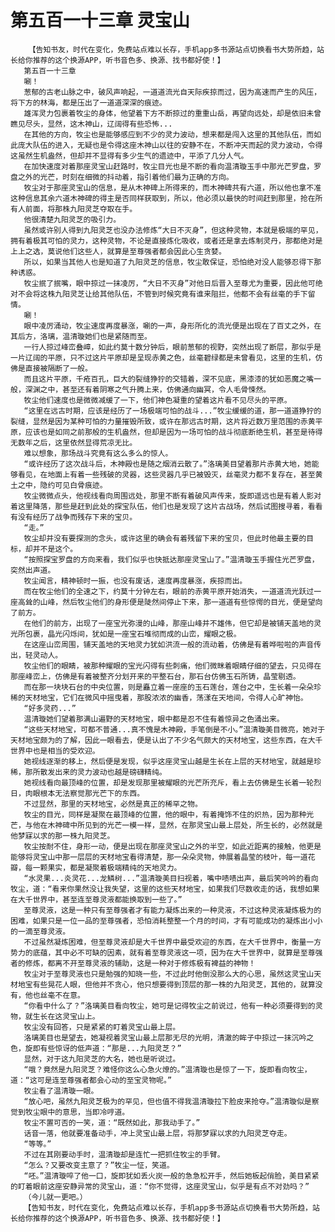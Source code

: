 # 第五百一十三章 灵宝山
        【告知书友，时代在变化，免费站点难以长存，手机app多书源站点切换看书大势所趋，站长给你推荐的这个换源APP，听书音色多、换源、找书都好使！】
       第五百一十三章
       唰！
       葱郁的古老山脉之中，破风声响起，一道道流光自天际疾掠而过，因为高速而产生的风压，将下方的林海，都是压出了一道道深深的痕迹。
       雄浑灵力包裹着牧尘的身体，他望着下方不断掠过的重重山岳，再望向远处，却是依旧未曾瞧见尽头，显然，这木神山，辽阔得有些恐怖...
       在其他的方向，牧尘也是能够感应到不少的灵力波动，想来都是闯入这里的其他队伍，而如此庞大队伍的进入，无疑也是令得这座木神山以往的安静不在，不断冲天而起的灵力波动，令得这虽然生机盎然，但却并不显得有多少生气的遗迹中，平添了几分人气。
       在加快速度对着那座灵宝山赶路时，牧尘目光也是不断的看向温清璇玉手中那光芒罗盘，罗盘之外的光芒，时刻在细微的抖动着，指引着他们最为正确的方向。
       牧尘对于那座灵宝山的信息，是从木神碑上所得来的，而木神碑共有六道，所以他也拿不准这种信息其余六道木神碑的得主是否同样获取到，所以，他必须以最快的时间赶到那里，抢在所有人前面，将那株九阳灵芝夺取在手。
       他很清楚九阳灵芝的吸引力。
       虽然或许别人得到九阳灵芝也没办法修炼“大日不灭身”，但这种灵物，本就是极端的罕见，拥有着极其可怕的灵力，这种灵物，不论是直接炼化吸收，或者还是拿去炼制灵丹，那都绝对是上上之选，莫说他们这些人，就算是至尊强者都会因此心生贪婪。
       所以，如果当其他人也是知道了九阳灵芝的信息，牧尘敢保证，恐怕绝对没人能够忍得下那种诱惑。
       牧尘抿了抿嘴，眼中掠过一抹凌厉，“大日不灭身”对他日后晋入至尊尤为重要，因此他可绝对不会将这株九阳灵芝让给其他队伍，不管到时候究竟有谁来阻拦，他都不会有丝毫的手下留情。
       唰！
       眼中凌厉涌动，牧尘速度再度暴涨，唰的一声，身形所化的流光便是出现在了百丈之外，在其后方，洛璃，温清璇她们也是紧随而至。
       一行人掠过峰峦叠嶂，如此约莫十数分钟后，眼前葱郁的视野，突然出现了断层，那似乎是一片辽阔的平原，只不过这片平原却是呈现赤黄之色，丝毫碧绿都是未曾看见，这里的生机，仿佛是直接被隔断了一般。
       而且这片平原，千疮百孔，巨大的裂缝狰狞的交错着，深不见底，黑漆漆的犹如恶魔之嘴一般，深渊之中，甚至还有着阴寒之气升腾上来，仿佛通向幽冥，令人毛骨悚然。
       牧尘他们速度也是微微减缓了一下，他们神色凝重的望着这片看不见尽头的平原。
       “这里在远古时期，应该是经历了一场极端可怕的战斗...”牧尘缓缓的道，那一道道狰狞的裂缝，显然是因为某种可怕的力量摧毁所致，或许在那远古时期，这片将近数万里范围的赤黄平原，应该也是如同之前那般的生机盎然，但却是因为一场可怕的战斗彻底断绝生机，甚至是待得无数年之后，这里依然显得荒凉无比。
       难以想象，那场战斗究竟有这么多么的惊人。
       “或许经历了这次战斗后，木神殿也是随之烟消云散了。”洛璃美目望着那片赤黄大地，她能够看见，在地面上有着一些残破的灵器，这些灵器几乎已被毁灭，丝毫灵力都不复存在，甚至黄土之中，隐约可见白骨痕迹。
       牧尘微微点头，他视线看向周围远处，那里不断有着破风声传来，旋即遥远也是有着人影对着这里降落，那些是赶到此处的探宝队伍，他们也是发现了这片古战场，然后试图搜寻着，看看有没有经历了战争而残存下来的宝贝。
       “走。”
       牧尘却并没有要探测的念头，或许这里的确会有着残留下来的宝贝，但此时他最主要的目标，却并不是这个。
       “按照探宝罗盘的方向来看，我们似乎也快抵达那座灵宝山了。”温清璇玉手握住光芒罗盘，突然出声道。
       牧尘闻言，精神顿时一振，也没有废话，速度再度暴涨，疾掠而出。
       而在牧尘他们的全速之下，约莫十分钟左右，眼前的赤黄平原开始消失，一道道流光跃过一座高耸的山峰，然后牧尘他们的身形便是陡然间停止下来，那一道道有些惊愕的目光，便是望向了前方。
       在他们的前方，出现了一座宝光弥漫的山峰，那座山峰并不雄伟，但它却是被铺天盖地的灵光所包裹，晶光闪烁间，犹如是一座宝石堆彻而成的山峦，耀眼之极。
       在这座山峦周围，铺天盖地的天地灵力犹如洪流一般的流动着，仿佛是有着哗啦啦的声音传出，轻灵动人。
       牧尘他们的眼睛，被那种耀眼的宝光闪得有些刺痛，他们微眯着眼睛仔细的望去，只见得在那座峰峦上，仿佛是有着被整齐分划开来的平整石台，那石台仿佛玉石所铸，晶莹剔透。
       而在那一块块石台的中央位置，则是矗立着一座座的玉石莲台，莲台之中，生长着一朵朵珍稀的天材地宝，它们在微风中摇曳着，那股浓浓的幽香，荡漾在天地间，令得人心旷神怡。
       “好多灵药...”
       温清璇她们望着那满山遍野的天材地宝，眼中都是忍不住有着惊异之色涌出来。
       “这些天材地宝，可都不普通...真不愧是木神殿，手笔倒是不小。”温清璇美目微亮，她对于天材地宝颇为的了解，因此一眼看去，便是认出了不少名气颇大的天材地宝，这些东西，在大千世界中也是相当的受欢迎。
       她视线逐渐的移上，然后便是发现，似乎这座灵宝山越是生长在上层的天材地宝，就越是珍稀，那所散发出来的灵力波动也越是磅礴精纯。
       她视线看向最顶峰的位置，却是发现那里被耀眼的光芒所充斥，看上去仿佛是生长着一轮烈日，肉眼根本无法察觉那光芒下的东西。
       不过显然，那里的天材地宝，必然是真正的稀罕之物。
       牧尘的目光，同样是凝聚在最顶峰的位置，他的眼中，有着掩饰不住的炽热，因为那种光芒，与他在木神碑中所见到的光芒一模一样，显然，在那灵宝山最上层处，所生长的，必然就是他梦寐以求的那一株九阳灵芝。
       牧尘按耐不住，身形一动，便是出现在那座灵宝山之外的半空，如此近距离的接触，他更是能够将灵宝山中那一层层的天材地宝看得清楚，那一朵朵灵物，伸展着晶莹的枝叶，每一道花瓣，每一颗果实，都是凝聚着极端精纯的天地灵力。
       “水灵果...炎灵花...龙鳞树...”温清璇美目扫视着，嘴中啧啧出声，最后笑吟吟的看向牧尘，道：“看来你果然没让我失望，这里的这些天材地宝，如果我们尽数收走的话，我想如果在大千世界中，甚至连至尊灵液都能换取到一些了。”
       至尊灵液，这是一种只有至尊强者才有能力凝炼出来的一种灵液，不过这种灵液凝炼极为的困难，如果只是一位一品的至尊强者，恐怕消耗整整一个月的时间，才有可能成功的凝炼出小小的一滴至尊灵液。
       不过虽然凝炼困难，但至尊灵液却是大千世界中最受欢迎的东西，在大千世界中，衡量一方势力的底蕴，其中必不可缺的因素，就有着至尊灵液这一项，因为在大千世界中，就算是至尊强者的修炼，都离不开至尊灵液的辅助，这是一种对于修炼极有裨益的神物！
       牧尘对于至尊灵液也只是勉强的知晓一些，不过此时他倒没那么大的心思，虽然这灵宝山天材地宝有些晃花人眼，但他并不贪心，他只想要得到顶层的那一株的九阳灵芝，其他的，就算没有，他也丝毫不在意。
       “你看中什么了？”洛璃美目看向牧尘，她可是记得牧尘之前说过，他有一种必须要得到的灵物，就生长在这灵宝山上。
       牧尘没有回答，只是紧紧的盯着灵宝山最上层。
       洛璃美目也是望去，她凝视着灵宝山最上层那无尽的光明，清澈的眸子中掠过一抹沉吟之色，旋即有些惊讶的低声道：“那是...九阳灵芝？”
       显然，对于这九阳灵芝的大名，她也是听说过。
       “哦？竟然是九阳灵芝？难怪你这么心急火燎的。”温清璇也是惊了一下，旋即看向牧尘，道：“这可是连至尊强者都会心动的至宝灵物呢。”
       牧尘看了温清璇一眼。
       “放心吧，虽然九阳灵芝极为的罕见，但也值不得我温清璇拉下脸皮来抢夺。”温清璇似是察觉到牧尘眼中的意思，当即冷哼道。
       牧尘不置可否的一笑，道：“既然如此，那我动手了。”
       话音一落，他就要准备动手，冲上灵宝山最上层，将那梦寐以求的九阳灵芝夺走。
       “等等。”
       不过在其刚要动手时，温清璇却是连忙一把抓住牧尘的手臂。
       “怎么？又要改变主意了？”牧尘一怔，笑道。
       “呸。”温清璇啐了他一口，旋即犹如丢火炭一般的急急松开手，然后她板起俏脸，美目紧紧的盯着眼前这座安静异常的灵宝山，道：“你不觉得，这座灵宝山，似乎是有点不对劲吗？”
       （今儿就一更吧。）
       【告知书友，时代在变化，免费站点难以长存，手机app多书源站点切换看书大势所趋，站长给你推荐的这个换源APP，听书音色多、换源、找书都好使！】
